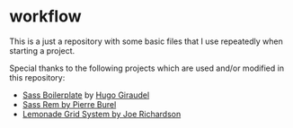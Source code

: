 # workflow

This is a just a repository with some basic files that I use repeatedly when starting a project.

Special thanks to the following projects which are used and/or modified in this repository:
- [Sass Boilerplate](https://github.com/HugoGiraudel/sass-boilerplate) by [Hugo Giraudel](http://hugogiraudel.com/)
- [Sass Rem by Pierre Burel](https://github.com/pierreburel/sass-rem)
- [Lemonade Grid System by Joe Richardson](https://github.com/dope/lemonade)
